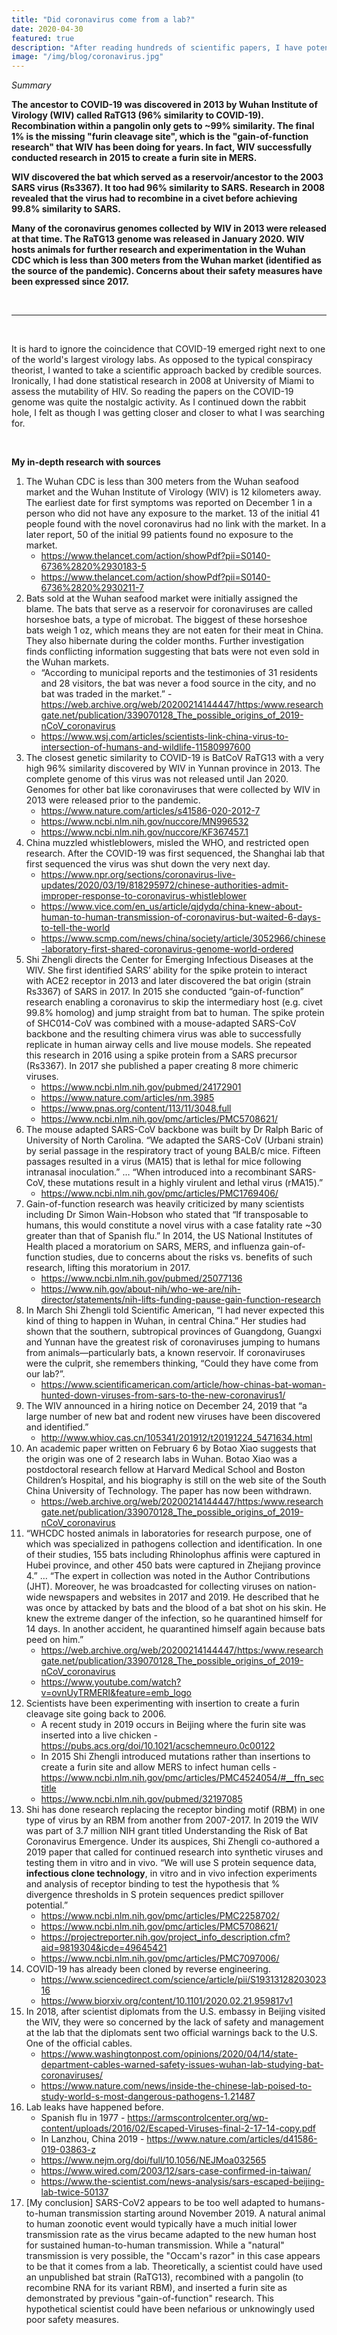 ```yaml
---
title: "Did coronavirus come from a lab?"
date: 2020-04-30
featured: true
description: "After reading hundreds of scientific papers, I have potentially found the smoking gun."
image: "/img/blog/coronavirus.jpg"
---
```


<i>Summary</i>

<strong>The ancestor to COVID-19 was discovered in 2013 by Wuhan Institute of Virology (WIV) called RaTG13 (96% similarity to COVID-19). Recombination within a pangolin only gets to ~99% similarity. The final 1% is the missing "furin cleavage site", which is the "gain-of-function research" that WIV has been doing for years. In fact, WIV successfully conducted research in 2015 to create a furin site in MERS. 

WIV discovered the bat which served as a reservoir/ancestor to the 2003 SARS virus (Rs3367). It too had 96% similarity to SARS. Research in 2008 revealed that the virus had to recombine in a civet before achieving 99.8% similarity to SARS.

Many of the coronavirus genomes collected by WIV in 2013 were released at that time. The RaTG13 genome was released in January 2020. WIV hosts animals for further research and experimentation in the Wuhan CDC which is less than 300 meters from the Wuhan market (identified as the source of the pandemic). Concerns about their safety measures have been expressed since 2017.</strong>

<br>

<hr>
<br>

It is hard to ignore the coincidence that COVID-19 emerged right next to one of the world's largest virology labs. As opposed to the typical conspiracy theorist, I wanted to take a scientific approach backed by credible sources. Ironically, I had done statistical research in 2008 at University of Miami to assess the mutability of HIV. So reading the papers on the COVID-19 genome was quite the nostalgic activity. As I continued down the rabbit hole, I felt as though I was getting closer and closer to what I was searching for.

<br>


<strong>My in-depth research with sources</strong>

1.	The Wuhan CDC is less than 300 meters from the Wuhan seafood market and the Wuhan Institute of Virology (WIV) is 12 kilometers away. The earliest date for first symptoms was reported on December 1 in a person who did not have any exposure to the market. 13 of the initial 41 people found with the novel coronavirus had no link with the market. In a later report, 50 of the initial 99 patients found no exposure to the market.
    - https://www.thelancet.com/action/showPdf?pii=S0140-6736%2820%2930183-5
    - https://www.thelancet.com/action/showPdf?pii=S0140-6736%2820%2930211-7
2.	Bats sold at the Wuhan seafood market were initially assigned the blame. The bats that serve as a reservoir for coronaviruses are called horseshoe bats, a type of microbat. The biggest of these horseshoe bats weigh 1 oz, which means they are not eaten for their meat in China. They also hibernate during the colder months. Further investigation finds conflicting information suggesting that bats were not even sold in the Wuhan markets.
    - “According to municipal reports and the testimonies of 31 residents and 28 visitors, the bat was never a food source in the city, and no bat was traded in the market.” - https://web.archive.org/web/20200214144447/https:/www.researchgate.net/publication/339070128_The_possible_origins_of_2019-nCoV_coronavirus
    - https://www.wsj.com/articles/scientists-link-china-virus-to-intersection-of-humans-and-wildlife-11580997600
3.	The closest genetic similarity to COVID-19 is BatCoV RaTG13 with a very high 96% similarity discovered by WIV in Yunnan province in 2013. The complete genome of this virus was not released until Jan 2020. Genomes for other bat like coronaviruses that were collected by WIV in 2013 were released prior to the pandemic.
    - https://www.nature.com/articles/s41586-020-2012-7
    - https://www.ncbi.nlm.nih.gov/nuccore/MN996532
    - https://www.ncbi.nlm.nih.gov/nuccore/KF367457.1
4.	China muzzled whistleblowers, misled the WHO, and restricted open research. After the COVID-19 was first sequenced, the Shanghai lab that first sequenced the virus was shut down the very next day.
    - https://www.npr.org/sections/coronavirus-live-updates/2020/03/19/818295972/chinese-authorities-admit-improper-response-to-coronavirus-whistleblower
    - https://www.vice.com/en_us/article/qjdydq/china-knew-about-human-to-human-transmission-of-coronavirus-but-waited-6-days-to-tell-the-world
    - https://www.scmp.com/news/china/society/article/3052966/chinese-laboratory-first-shared-coronavirus-genome-world-ordered
5.	Shi Zhengli directs the Center for Emerging Infectious Diseases at the WIV. She first identified SARS’ ability for the spike protein to interact with ACE2 receptor in 2013 and later discovered the bat origin (strain Rs3367) of SARS in 2017. In 2015 she conducted “gain-of-function” research enabling a coronavirus to skip the intermediary host (e.g. civet 99.8% homolog) and jump straight from bat to human. The spike protein of SHC014-CoV was combined with a mouse-adapted SARS-CoV backbone and the resulting chimera virus was able to successfully replicate in human airway cells and live mouse models. She repeated this research in 2016 using a spike protein from a SARS precursor (Rs3367). In 2017 she published a paper creating 8 more chimeric viruses.
    - https://www.ncbi.nlm.nih.gov/pubmed/24172901
    - https://www.nature.com/articles/nm.3985
    - https://www.pnas.org/content/113/11/3048.full
    - https://www.ncbi.nlm.nih.gov/pmc/articles/PMC5708621/
6.	The mouse adapted SARS-CoV backbone was built by Dr Ralph Baric of University of North Carolina. “We adapted the SARS-CoV (Urbani strain) by serial passage in the respiratory tract of young BALB/c mice. Fifteen passages resulted in a virus (MA15) that is lethal for mice following intranasal inoculation.” … “When introduced into a recombinant SARS-CoV, these mutations result in a highly virulent and lethal virus (rMA15).”
    - https://www.ncbi.nlm.nih.gov/pmc/articles/PMC1769406/
7.	Gain-of-function research was heavily criticized by many scientists including Dr Simon Wain-Hobson who stated that “If transposable to humans, this would constitute a novel virus with a case fatality rate ~30 greater than that of Spanish flu.” In 2014, the US National Institutes of Health placed a moratorium on SARS, MERS, and influenza gain-of-function studies, due to concerns about the risks vs. benefits of such research, lifting this moratorium in 2017.
    - https://www.ncbi.nlm.nih.gov/pubmed/25077136
    - https://www.nih.gov/about-nih/who-we-are/nih-director/statements/nih-lifts-funding-pause-gain-function-research
8.	In March Shi Zhengli told Scientific American, “I had never expected this kind of thing to happen in Wuhan, in central China.” Her studies had shown that the southern, subtropical provinces of Guangdong, Guangxi and Yunnan have the greatest risk of coronaviruses jumping to humans from animals—particularly bats, a known reservoir. If coronaviruses were the culprit, she remembers thinking, “Could they have come from our lab?”. 
    - https://www.scientificamerican.com/article/how-chinas-bat-woman-hunted-down-viruses-from-sars-to-the-new-coronavirus1/
9.	The WIV announced in a hiring notice on December 24, 2019 that “a large number of new bat and rodent new viruses have been discovered and identified.” 
    - http://www.whiov.cas.cn/105341/201912/t20191224_5471634.html
10.	An academic paper written on February 6 by Botao Xiao suggests that the origin was one of 2 research labs in Wuhan. Botao Xiao was a postdoctoral research fellow at Harvard Medical School and Boston Children’s Hospital, and his biography is still on the web site of the South China University of Technology. The paper has now been withdrawn. 
    - https://web.archive.org/web/20200214144447/https:/www.researchgate.net/publication/339070128_The_possible_origins_of_2019-nCoV_coronavirus
11.	“WHCDC hosted animals in laboratories for research purpose, one of which was specialized in pathogens collection and identification. In one of their studies, 155 bats including Rhinolophus affinis were captured in Hubei province, and other 450 bats were captured in Zhejiang province 4.” … “The expert in collection was noted in the Author Contributions (JHT). Moreover, he was broadcasted for collecting viruses on nation-wide newspapers and websites in 2017 and 2019. He described that he was once by attacked by bats and the blood of a bat shot on his skin. He knew the extreme danger of the infection, so he quarantined himself for 14 days. In another accident, he quarantined himself again because bats peed on him.”
    - https://web.archive.org/web/20200214144447/https:/www.researchgate.net/publication/339070128_The_possible_origins_of_2019-nCoV_coronavirus
    - https://www.youtube.com/watch?v=ovnUyTRMERI&feature=emb_logo
12.	Scientists have been experimenting with insertion to create a furin cleavage site going back to 2006.
    - A recent study in 2019 occurs in Beijing where the furin site was inserted into a live chicken - https://pubs.acs.org/doi/10.1021/acschemneuro.0c00122
    - In 2015 Shi Zhengli introduced mutations rather than insertions to create a furin site and allow MERS to infect human cells - https://www.ncbi.nlm.nih.gov/pmc/articles/PMC4524054/#__ffn_sectitle
    - https://www.ncbi.nlm.nih.gov/pubmed/32197085
13.	Shi has done research replacing the receptor binding motif (RBM) in one type of virus by an RBM from another from 2007-2017. In 2019 the WIV was part of 3.7 million NIH grant titled Understanding the Risk of Bat Coronavirus Emergence. Under its auspices, Shi Zhengli co-authored a 2019 paper that called for continued research into synthetic viruses and testing them in vitro and in vivo. “We will use S protein sequence data, <strong>infectious clone technology</strong>, in vitro and in vivo infection experiments and analysis of receptor binding to test the hypothesis that % divergence thresholds in S protein sequences predict spillover potential.”
    - https://www.ncbi.nlm.nih.gov/pmc/articles/PMC2258702/
    - https://www.ncbi.nlm.nih.gov/pmc/articles/PMC5708621/
    - https://projectreporter.nih.gov/project_info_description.cfm?aid=9819304&icde=49645421
    - https://www.ncbi.nlm.nih.gov/pmc/articles/PMC7097006/
14.	COVID-19 has already been cloned by reverse engineering.
    - https://www.sciencedirect.com/science/article/pii/S1931312820302316
    - https://www.biorxiv.org/content/10.1101/2020.02.21.959817v1
15. In 2018, after scientist diplomats from the U.S. embassy in Beijing visited the WIV, they were so concerned by the lack of safety and management at the lab that the diplomats sent two official warnings back to the U.S. One of the official cables.
    - https://www.washingtonpost.com/opinions/2020/04/14/state-department-cables-warned-safety-issues-wuhan-lab-studying-bat-coronaviruses/
    - https://www.nature.com/news/inside-the-chinese-lab-poised-to-study-world-s-most-dangerous-pathogens-1.21487
16.	Lab leaks have happened before.
    - Spanish flu in 1977 - https://armscontrolcenter.org/wp-content/uploads/2016/02/Escaped-Viruses-final-2-17-14-copy.pdf
    - In Lanzhou, China 2019 - https://www.nature.com/articles/d41586-019-03863-z
    - https://www.nejm.org/doi/full/10.1056/NEJMoa032565
    - https://www.wired.com/2003/12/sars-case-confirmed-in-taiwan/
    - https://www.the-scientist.com/news-analysis/sars-escaped-beijing-lab-twice-50137
17.	[My conclusion] SARS-CoV2 appears to be too well adapted to humans-to-human transmission starting around November 2019. A natural animal to human zoonotic event would typically have a much initial lower transmission rate as the virus became adapted to the new human host for sustained human-to-human transmission. While a "natural" transmission is very possible, the "Occam's razor" in this case appears to be that it comes from a lab. Theoretically, a scientist could have used an unpublished bat strain (RaTG13), recombined with a pangolin (to recombine RNA for its variant RBM), and inserted a furin site as demonstrated by previous "gain-of-function" research. This hypothetical scientist could have been nefarious or unknowingly used poor safety measures.



